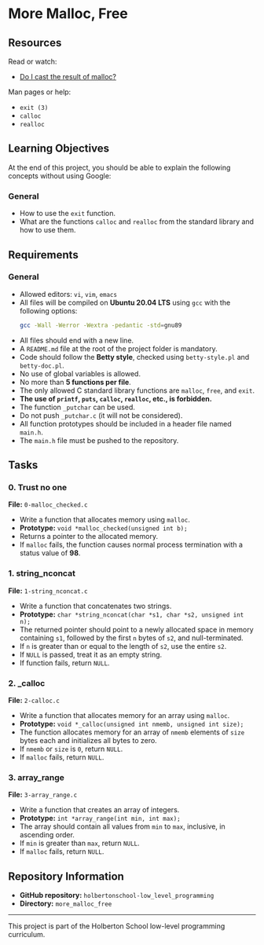 # More Malloc, Free

## Resources

Read or watch:
- [Do I cast the result of malloc?](https://stackoverflow.com/questions/605845/do-i-cast-the-result-of-malloc)

Man pages or help:
- `exit (3)`
- `calloc`
- `realloc`

## Learning Objectives

At the end of this project, you should be able to explain the following concepts without using Google:

### General
- How to use the `exit` function.
- What are the functions `calloc` and `realloc` from the standard library and how to use them.

## Requirements

### General
- Allowed editors: `vi`, `vim`, `emacs`
- All files will be compiled on **Ubuntu 20.04 LTS** using `gcc` with the following options:
  ```sh
  gcc -Wall -Werror -Wextra -pedantic -std=gnu89
  ```
- All files should end with a new line.
- A `README.md` file at the root of the project folder is mandatory.
- Code should follow the **Betty style**, checked using `betty-style.pl` and `betty-doc.pl`.
- No use of global variables is allowed.
- No more than **5 functions per file**.
- The only allowed C standard library functions are `malloc`, `free`, and `exit`.
- **The use of `printf`, `puts`, `calloc`, `realloc`, etc., is forbidden.**
- The function `_putchar` can be used.
- Do not push `_putchar.c` (it will not be considered).
- All function prototypes should be included in a header file named `main.h`.
- The `main.h` file must be pushed to the repository.

## Tasks

### 0. Trust no one
**File:** `0-malloc_checked.c`
- Write a function that allocates memory using `malloc`.
- **Prototype:** `void *malloc_checked(unsigned int b);`
- Returns a pointer to the allocated memory.
- If `malloc` fails, the function causes normal process termination with a status value of **98**.

### 1. string_nconcat
**File:** `1-string_nconcat.c`
- Write a function that concatenates two strings.
- **Prototype:** `char *string_nconcat(char *s1, char *s2, unsigned int n);`
- The returned pointer should point to a newly allocated space in memory containing `s1`, followed by the first `n` bytes of `s2`, and null-terminated.
- If `n` is greater than or equal to the length of `s2`, use the entire `s2`.
- If `NULL` is passed, treat it as an empty string.
- If function fails, return `NULL`.

### 2. _calloc
**File:** `2-calloc.c`
- Write a function that allocates memory for an array using `malloc`.
- **Prototype:** `void *_calloc(unsigned int nmemb, unsigned int size);`
- The function allocates memory for an array of `nmemb` elements of `size` bytes each and initializes all bytes to zero.
- If `nmemb` or `size` is `0`, return `NULL`.
- If `malloc` fails, return `NULL`.

### 3. array_range
**File:** `3-array_range.c`
- Write a function that creates an array of integers.
- **Prototype:** `int *array_range(int min, int max);`
- The array should contain all values from `min` to `max`, inclusive, in ascending order.
- If `min` is greater than `max`, return `NULL`.
- If `malloc` fails, return `NULL`.

## Repository Information

- **GitHub repository:** `holbertonschool-low_level_programming`
- **Directory:** `more_malloc_free`

---

This project is part of the Holberton School low-level programming curriculum.